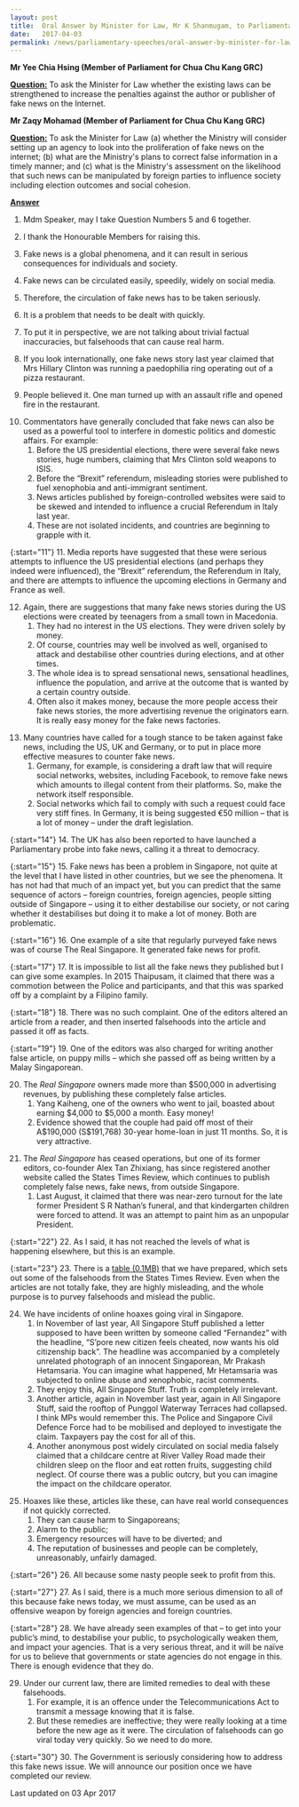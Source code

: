 ```yaml
---
layout: post
title:  Oral Answer by Minister for Law, Mr K Shanmugam, to Parliamentary Questions on Fake News
date:   2017-04-03
permalink: /news/parliamentary-speeches/oral-answer-by-minister-for-law--mr-k-shanmugam--to-parliamentar
---
```


**Mr Yee Chia Hsing (Member of Parliament for Chua Chu Kang GRC)**

**<u>Question:</u>**
To ask the Minister for Law whether the existing laws can be strengthened to increase the penalties against the author or publisher of fake news on the Internet.


**Mr Zaqy Mohamad (Member of Parliament for Chua Chu Kang GRC)**

**<u>Question:</u>**
To ask the Minister for Law (a) whether the Ministry will consider setting up an agency to look into the proliferation of fake news on the internet; (b) what are the Ministry's plans to correct false information in a timely manner; and (c) what is the Ministry's assessment on the likelihood that such news can be manipulated by foreign parties to influence society including election outcomes and social cohesion.

**<u>Answer</u>**

1. Mdm Speaker, may I take Question Numbers 5 and 6 together.

2. I thank the Honourable Members for raising this.

3. Fake news is a global phenomena, and it can result in serious consequences for individuals and society.

4. Fake news can be circulated easily, speedily, widely on social media.

5. Therefore, the circulation of fake news has to be taken seriously.

6. It is a problem that needs to be dealt with quickly.

7. To put it in perspective, we are not talking about trivial factual inaccuracies, but falsehoods that can cause real harm.
 
8. If you look internationally, one fake news story last year claimed that Mrs Hillary Clinton was running a paedophilia ring operating out of a pizza restaurant.
 
9. People believed it. One man turned up with an assault rifle and opened fire in the restaurant.

<ol start="10">
<li>Commentators have generally concluded that fake news can also be used as a powerful tool to interfere in domestic politics and domestic affairs. For example:

<ol>
<li>Before the US presidential elections, there were several fake news stories, huge numbers, claiming that Mrs Clinton sold weapons to ISIS. </li>
 
<li>Before the “Brexit” referendum, misleading stories were published to fuel xenophobia and anti-immigrant sentiment. </li>
 
<li>News articles published by foreign-controlled websites were said to be skewed and intended to influence a crucial Referendum in Italy last year. </li>
 
<li>These are not isolated incidents, and countries are beginning to grapple with it. </li>
</ol>
</li>
</ol>

{:start="11"}
11. Media reports have suggested that these were serious attempts to influence the US presidential elections (and perhaps they indeed were influenced), the “Brexit” referendum, the Referendum in Italy, and there are attempts to influence the upcoming elections in Germany and France as well.


<ol start="12">
<li>Again, there are suggestions that many fake news stories during the US elections were created by teenagers from a small town in Macedonia.

<ol>
<li>They had no interest in the US elections. They were driven solely by money. </li>
 
<li>Of course, countries may well be involved as well, organised to attack and destabilise other countries during elections, and at other times. </li>
 
<li>The whole idea is to spread sensational news, sensational headlines, influence the population, and arrive at the outcome that is wanted by a certain country outside. </li>
 
<li>Often also it makes money, because the more people access their fake news stories, the more advertising revenue the originators earn.  It is really easy money for the fake news factories. </li>
</ol>
</li>
</ol>


<ol start="13">
<li> Many countries have called for a tough stance to be taken against fake news, including the US, UK and Germany, or to put in place more effective measures to counter fake news.

<ol>
<li>Germany, for example, is considering a draft law that will require social networks, websites, including Facebook, to remove fake news which amounts to illegal content from their platforms. So, make the network itself responsible.</li>
<li> Social networks which fail to comply with such a request could face very stiff fines. In Germany, it is being suggested €50 million – that is a lot of money – under the draft legislation.</li>
</ol>

</li>
</ol>


{:start="14"}
14. The UK has also been reported to have launched a Parliamentary probe into fake news, calling it a threat to democracy.

{:start="15"}
15. Fake news has been a problem in Singapore, not quite at the level that I have listed in other countries, but we see the phenomena. It has not had that much of an impact yet, but you can predict that the same sequence of actors – foreign countries, foreign agencies, people sitting outside of Singapore – using it to either destabilise our society, or not caring whether it destabilises but doing it to make a lot of money. Both are problematic.

{:start="16"}
16. One example of a site that regularly purveyed fake news was of course The Real Singapore. It generated fake news for profit.

{:start="17"}
17. It is impossible to list all the fake news they published but I can give some examples. In 2015 Thaipusam, it claimed that there was a commotion between the Police and participants, and that this was sparked off by a complaint by a Filipino family.

{:start="18"}
18. There was no such complaint. One of the editors altered an article from a reader, and then inserted falsehoods into the article and passed it off as facts.

{:start="19"}
19. One of the editors was also charged for writing another false article, on puppy mills – which she passed off as being written by a Malay Singaporean.

<ol start="20">
<li>The <i>Real Singapore</i> owners made more than $500,000 in advertising revenues, by publishing these completely false articles.

<ol>
<li>Yang Kaiheng, one of the owners who went to jail, boasted about earning $4,000 to $5,000 a month. Easy money!</li>
<li>Evidence showed that the couple had paid off most of their A$190,000 (S$191,768) 30-year home-loan in just 11 months. So, it is very attractive.</li>
</ol>

</li>
</ol>

<ol start="21">
<li>The <i>Real Singapore</i> has ceased operations, but one of its former editors, co-founder Alex Tan Zhixiang, has since registered another website called the States Times Review, which continues to publish completely false news, fake news, from outside Singapore. 

<ol>
<li>Last August, it claimed that there was near-zero turnout for the late former President S R Nathan’s funeral, and that kindergarten children were forced to attend. It was an attempt to paint him as an unpopular President.</li>
</ol>

</li>
</ol>

{:start="22"}
22. As I said, it has not reached the levels of what is happening elsewhere, but this is an example.

{:start="23"}
23. There is a [table (0.1MB)](/files/news/parliamentary-speeches/2017/04/STR.pdf) that we have prepared, which sets out some of the falsehoods from the States Times Review. Even when the articles are not totally fake, they are highly misleading, and the whole purpose is to purvey falsehoods and mislead the public.

<ol start="24">
<li>  We have incidents of online hoaxes going viral in Singapore. 

<ol>
<li>In November of last year, All Singapore Stuff published a letter supposed to have been written by someone called “Fernandez” with the headline, “S’pore new citizen feels cheated, now wants his old citizenship back”. The headline was accompanied by a completely unrelated photograph of an innocent Singaporean, Mr Prakash Hetamsaria. You can imagine what happened, Mr Hetamsaria was subjected to online abuse and xenophobic, racist comments.</li>
<li>They enjoy this, All Singapore Stuff. Truth is completely irrelevant.</li>
<li>Another article, again in November last year, again in All Singapore Stuff, said the rooftop of Punggol Waterway Terraces had collapsed. I think MPs would remember this. The Police and Singapore Civil Defence Force had to be mobilised and deployed to investigate the claim.  Taxpayers pay the cost for all of this.</li>
<li>Another anonymous post widely circulated on social media falsely claimed that a childcare centre at River Valley Road made their children sleep on the floor and eat rotten fruits, suggesting child neglect.  Of course there was a public outcry, but you can imagine the impact on the childcare operator.</li>
</ol>

</li>
</ol>


<ol start="25">
<li>Hoaxes like these, articles like these, can have real world consequences if not quickly corrected.

<ol>
<li>They can cause harm to Singaporeans; </li>
<li>Alarm to the public; </li>
<li>Emergency resources will have to be diverted; and </li>
<li>The reputation of businesses and people can be completely, unreasonably, unfairly damaged. </li>

</ol>

</li>
</ol>

{:start="26"}
26. All because some nasty people seek to profit from this.

{:start="27"}
27. As I said, there is a much more serious dimension to all of this because fake news today, we must assume, can be used as an offensive weapon by foreign agencies and foreign countries.

{:start="28"}
28. We have already seen examples of that – to get into your public’s mind, to destabilise your public, to psychologically weaken them, and impact your agencies. That is a very serious threat, and it will be naïve for us to believe that governments or state agencies do not engage in this. There is enough evidence that they do.

<ol start="29">
<li>   Under our current law, there are limited remedies to deal with these falsehoods. 

<ol>
<li>For example, it is an offence under the Telecommunications Act to transmit a message knowing that it is false.</li>
<li>But these remedies are ineffective; they were really looking at a time before the new age as it were. The circulation of falsehoods can go viral today very quickly. So we need to do more.</li>
</ol>

</li>
</ol>

{:start="30"}
30. The Government is seriously considering how to address this fake news issue. We will announce our position once we have completed our review.




<p class="right-side-updated">Last updated on 03 Apr 2017</p> 

